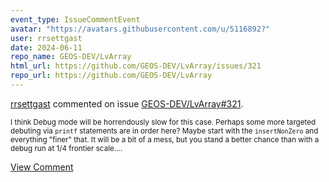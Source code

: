 ```yaml
---
event_type: IssueCommentEvent
avatar: "https://avatars.githubusercontent.com/u/5116892?"
user: rrsettgast
date: 2024-06-11
repo_name: GEOS-DEV/LvArray
html_url: https://github.com/GEOS-DEV/LvArray/issues/321
repo_url: https://github.com/GEOS-DEV/LvArray
---
```


<a href='https://github.com/rrsettgast' target='_blank'>rrsettgast</a> commented on issue <a href='https://github.com/GEOS-DEV/LvArray/issues/321' target='_blank'>GEOS-DEV/LvArray#321</a>.

<small>I think Debug mode will be horrendously slow for this case. Perhaps some more targeted debuting via `printf` statements are in order here? Maybe start with the `insertNonZero` and everything "finer" that. It will be a bit of a mess, but you stand a better chance than with a debug run at 1/4 frontier scale....</small>

<a href='https://github.com/GEOS-DEV/LvArray/issues/321' target='_blank'>View Comment</a>